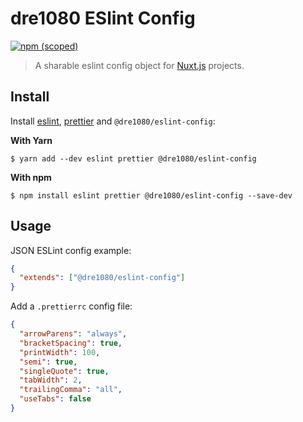 # dre1080 ESlint Config

[![npm (scoped)](https://img.shields.io/npm/v/@dre1080/eslint-config)](https://www.npmjs.org/package/@dre1080/eslint-config)

> A sharable eslint config object for [Nuxt.js](https://nuxtjs.org) projects.

## Install

Install [eslint](https://eslint.io/), [prettier](https://prettier.io/) and `@dre1080/eslint-config`:

**With Yarn**

```
$ yarn add --dev eslint prettier @dre1080/eslint-config
```

**With npm**

```
$ npm install eslint prettier @dre1080/eslint-config --save-dev
```

## Usage

JSON ESLint config example:

```json
{
  "extends": ["@dre1080/eslint-config"]
}
```

Add a `.prettierrc` config file:

```json
{
  "arrowParens": "always",
  "bracketSpacing": true,
  "printWidth": 100,
  "semi": true,
  "singleQuote": true,
  "tabWidth": 2,
  "trailingComma": "all",
  "useTabs": false
}
```
